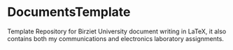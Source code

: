# DocumentsTemplate
Template Repository for Birziet University document writing in LaTeX, it also contains both my communications  and electronics laboratory assignments.
